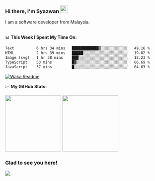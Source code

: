 ### Hi there, I'm Syazwan <img src="https://media.giphy.com/media/hvRJCLFzcasrR4ia7z/giphy.gif" width="25px">
I am a software developer from Malaysia.
<br/><br/>

📊 **This Week I Spent My Time On:**
<!--START_SECTION:waka-->

```txt
Text          6 hrs 34 mins   ████████████▒░░░░░░░░░░░░   49.16 %
HTML          2 hrs 39 mins   █████░░░░░░░░░░░░░░░░░░░░   19.82 %
Image (svg)   1 hr 38 mins    ███░░░░░░░░░░░░░░░░░░░░░░   12.23 %
TypeScript    53 mins         █▓░░░░░░░░░░░░░░░░░░░░░░░   06.69 %
JavaScript    37 mins         █░░░░░░░░░░░░░░░░░░░░░░░░   04.63 %
```

<!--END_SECTION:waka-->
[![Waka Readme](https://github.com/syazwanz/syazwanz/actions/workflows/wakatime.yml/badge.svg)](https://github.com/syazwanz/syazwanz/actions/workflows/wakatime.yml)

📈 **My GitHub Stats:**

<p>
  <img height="180em" src="https://github-readme-stats.vercel.app/api?username=syazwanz&show_icons=true&hide_border=false&&count_private=true&include_all_commits=true" />
  <img height="180em" src="https://github-readme-stats.vercel.app/api/top-langs/?username=syazwanz&exclude_repo=KNN-Image-Classification&show_icons=true&hide_border=false&layout=compact&langs_count=8"/>
</p>

### Glad to see you here!
![](https://visitor-badge.glitch.me/badge?page_id=syazwanz.syazwanz)
